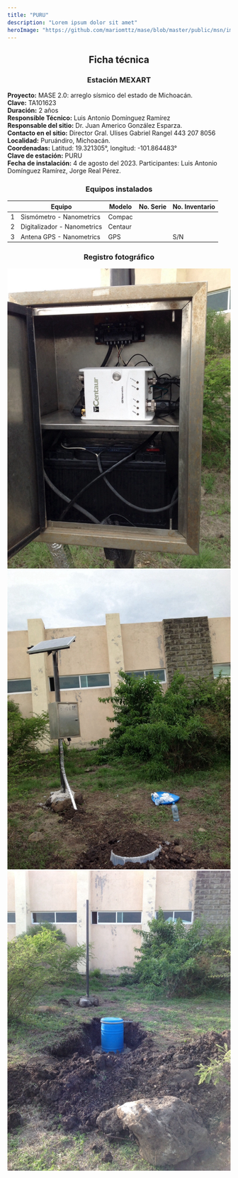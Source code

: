 ```yaml
---
title: "PURU"
description: "Lorem ipsum dolor sit amet"
heroImage: "https://github.com/mariomttz/mase/blob/master/public/msn/images/blog/puru/puru_1.jpg?raw=true"
---
```


<div align="center">

## Ficha técnica

### Estación MEXART

</div>

**Proyecto:** MASE 2.0: arreglo sísmico del estado de Michoacán.  
**Clave:** TA101623  
**Duración:** 2 años  
**Responsible Técnico:** Luis Antonio Domínguez Ramírez  
**Responsable del sitio:** Dr. Juan Americo González Esparza.  
**Contacto en el sitio:** Director Gral. Ulises Gabriel Rangel 443 207 8056  
**Localidad:** Puruándiro, Michoacán.  
**Coordenadas:** Latitud: 19.321305°, longitud: -101.864483°  
**Clave de estación:** PURU  
**Fecha de instalación:** 4 de agosto del 2023. Participantes: Luis Antonio Domínguez Ramírez, Jorge Real Pérez.

<div align="center">

### Equipos instalados

</div>

|     | Equipo                      | Modelo  | No. Serie | No. Inventario |
| --- | --------------------------- | ------- | --------- | -------------- |
| 1   | Sismómetro - Nanometrics    | Compac  |           |                |
| 2   | Digitalizador - Nanometrics | Centaur |           |                |
| 3   | Antena GPS - Nanometrics    | GPS     |           | S/N            |

<div align="center">

### Registro fotográfico

</div>

![puru_1](https://github.com/mariomttz/mase/blob/master/public/msn/images/blog/puru/puru_1.jpg?raw=true)  
![puru_2](https://github.com/mariomttz/mase/blob/master/public/msn/images/blog/puru/puru_2.jpg?raw=true)  
![puru_3](https://github.com/mariomttz/mase/blob/master/public/msn/images/blog/puru/puru_3.jpg?raw=true)
